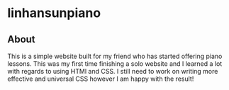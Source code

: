 # linhansunpiano

## About

This is a simple website built for my friend who has started offering piano lessons.
This was my first time finishing a solo website and I learned a lot with regards to using HTMl and CSS.
I still need to work on writing more effective and universal CSS however I am happy with the result!